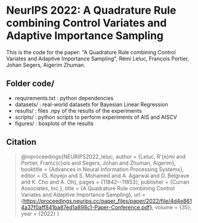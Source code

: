 # NeurIPS 2022: A Quadrature Rule combining Control Variates and Adaptive Importance Sampling

This is the code for the paper: "A Quadrature Rule combining Control Variates and Adaptive Importance Sampling", Rémi Leluc, François Portier, Johan Segers, Aigerim Zhuman.

## Folder code/

- requirements.txt : python dependencies
- datasets/        : real-world datasets for Bayesian Linear Regression
- results/         : files .npy of the results of the experiments
- scripts/         : python scripts to perform experiments of AIS and AISCV
- figures/         : boxplots of the results

## Citation

> @inproceedings{NEURIPS2022_leluc,
 author = {Leluc, R\'{e}mi and Portier, Fran\c{c}ois and Segers, Johan and Zhuman, Aigerim},
 booktitle = {Advances in Neural Information Processing Systems},
 editor = {S. Koyejo and S. Mohamed and A. Agarwal and D. Belgrave and K. Cho and A. Oh},
 pages = {11842--11853},
 publisher = {Curran Associates, Inc.},
 title = {A Quadrature Rule combining Control Variates and Adaptive Importance Sampling},
 url = {https://proceedings.neurips.cc/paper_files/paper/2022/file/4d4e8614a37f0aff841ba87ed1a898c1-Paper-Conference.pdf},
 volume = {35},
 year = {2022}
}
>




